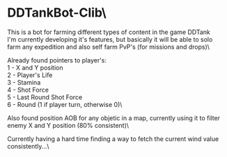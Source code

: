 # DDTankBot-Clib\
This is a bot for farming different types of content in the game DDTank\
I'm currently developing it's features, but basically it will be able to solo farm any expedition and also self farm PvP's (for missions and drops)\

Already found pointers to player's:\
1 - X and Y position\
2 - Player's Life\
3 - Stamina\
4 - Shot Force\
5 - Last Round Shot Force\
6 - Round (1 if player turn, otherwise 0)\

Also found position AOB for any objetic in a map, currently using it to filter enemy X and Y position (80% consistent)\

Currently having a hard time finding a way to fetch the current wind value consistently...\
